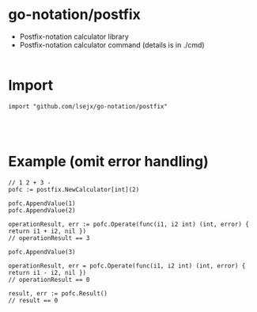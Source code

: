 # go-notation/postfix
* Postfix-notation calculator library
* Postfix-notation calculator command (details is in ./cmd)
<br><br>

# Import
	import "github.com/lsejx/go-notation/postfix"
<br><br>

# Example (omit error handling)
	// 1 2 + 3 -
	pofc := postfix.NewCalculator[int](2)

	pofc.AppendValue(1)
	pofc.AppendValue(2)

	operationResult, err := pofc.Operate(func(i1, i2 int) (int, error) { return i1 + i2, nil })
	// operationResult == 3

	pofc.AppendValue(3)

	operationResult, err = pofc.Operate(func(i1, i2 int) (int, error) { return i1 - i2, nil })
	// operationResult == 0

	result, err := pofc.Result()
	// result == 0
